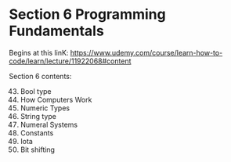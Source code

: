 # Section 6 Programming Fundamentals

Begins at this linK: https://www.udemy.com/course/learn-how-to-code/learn/lecture/11922068#content

Section 6 contents:

43. Bool type
44. How Computers Work
45. Numeric Types
46. String type
47. Numeral Systems
48. Constants
49. Iota
50. Bit shifting